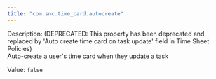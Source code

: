 ```yaml
---
title: "com.snc.time_card.autocreate"
---
```


Description: (DEPRECATED: This property has been deprecated and replaced by 'Auto create time card on task update' field in Time Sheet Policies) </br>
Auto-create a user's time card when they update a task

Value: `false`